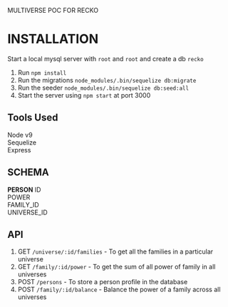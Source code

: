 MULTIVERSE POC FOR RECKO

# INSTALLATION
Start a local mysql server with `root` and `root` and create a db `recko`
1. Run `npm install`
2. Run the migrations `node_modules/.bin/sequelize db:migrate`
3. Run the seeder `node_modules/.bin/sequelize db:seed:all`
4. Start the server using `npm start` at port 3000


## Tools Used

Node v9 </br>
Sequelize </br>
Express </br>

## SCHEMA

<b>PERSON</b>
ID </br>
POWER </br>
FAMILY_ID </br>
UNIVERSE_ID </br>

## API

1. GET `/universe/:id/families` - To get all the families in a particular universe
2. GET `/family/:id/power` - To get the sum of all power of family in all universes
3. POST `/persons` - To store a person profile in the database
4. POST `/family/:id/balance` - Balance the power of a family across all universes
